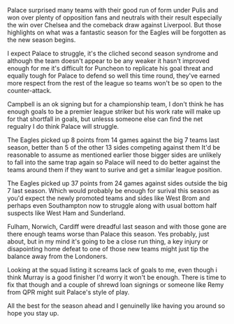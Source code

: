 
Palace surprised many teams with their good run of form under Pulis and won over plenty of opposition fans and neutrals with their result especially the win over Chelsea and the comeback draw against Liverpool. But those highlights on what was a fantastic season for the Eagles will be forgotten as the new season begins. 

I expect Palace to struggle, it's the cliched second season syndrome and although the team doesn't appear to be any weaker it hasn't improved enough for me it's difficult for Puncheon to replicate his goal threat and equally tough for Palace to defend so well this time round, they've earned more respect from the rest of the league so teams won't be so open to the counter-attack.

Campbell is an ok signing but for a championship team, I don't think he has enough goals to be a premier league striker but his work rate will make up for that shortfall in goals, but unlesss someone else can find the net regualry I do think Palace will struggle.

The Eagles picked up 8 points from 14 games against the big 7 teams last season, better than 5 of the other 13 sides competing against them It'd be reasonable to assume as mentioned earlier those bigger sides are unlikely to fall into the same trap again so Palace will need to do better against the teams around them if they want to surive and get a similar league position.

The Eagles picked up 37 points from 24 games against sides outside the big 7 last season. Which would probably be enough for surival this season as you'd expect the newly promoted teams and sides like West Brom and perhaps even Southampton now to struggle along with usual bottom half suspects like West Ham and Sunderland.

Fulham, Norwich, Cardiff were dreadful last season and with those gone are there enough teams worse than Palace this season. Yes probably, just about, but in my mind it's going to be a close run thing, a key injury or disapointing home defeat to one of those new teams might just tip the balance away from the Londoners.

Looking at the squad listing it screams lack of goals to me, even though i think Murray is a good finisher I'd worry it won't be enough. There is time to fix that though and a couple of shrewd loan signings or someone like Remy from QPR might suit Palace's style of play.

All the best for the season ahead and I genuinelly like having you around so hope you stay up.

